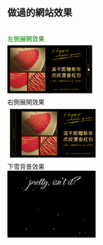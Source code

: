 ## 做過的網站效果


</br>
<span style="color: green">左側展開效果</span></br>
<img src="https://raw.githubusercontent.com/layla4131/Web_function/main/images/gif/left_pop.gif" width="200"></br>
<span style=color="blue">右側展開效果</span></br>
<img src="https://raw.githubusercontent.com/layla4131/Web_function/main/images/gif/right_pop.gif" width="200"></br>
<span style=color="blue">下雪背景效果</span></br>
<img src="https://raw.githubusercontent.com/layla4131/Web_function/main/images/snow.gif" width="200"></br>
       

